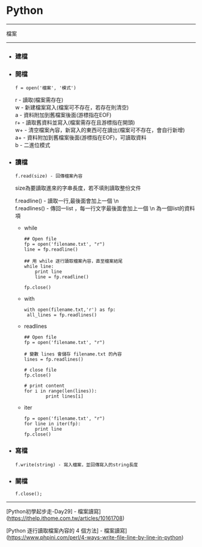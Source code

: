 # Python
*****
檔案  
*****
+ ### 建檔  
+ ### 開檔  
  ```
  f = open('檔案', '模式')
  ```
  r - 讀取(檔案需存在)  
  w - 新建檔案寫入(檔案可不存在，若存在則清空)  
  a - 資料附加到舊檔案後面(游標指在EOF)  
  r+ - 讀取舊資料並寫入(檔案需存在且游標指在開頭)  
  w+ - 清空檔案內容，新寫入的東西可在讀出(檔案可不存在，會自行新增)  
  a+ - 資料附加到舊檔案後面(游標指在EOF)，可讀取資料  
  b - 二進位模式  
  
+ ### 讀檔  
  ```
  f.read(size) - 回傳檔案內容
  ```
  size為要讀取進來的字串長度，若不填則讀取整份文件  
  
  f.readline() - 讀取一行,最後面會加上一個 \n  
  f.readlines() - 傳回一list ，每一行文字最後面會加上一個 \n 為一個list的資料項  
  
  + while  
    ```
    ## Open file
    fp = open('filename.txt', "r")
    line = fp.readline()

    ## 用 while 逐行讀取檔案內容，直至檔案結尾
    while line:
        print line
        line = fp.readline()

    fp.close()
    ```
  + with  
    ```
    with open(filename.txt,'r') as fp:
     all_lines = fp.readlines()
    ```
  + readlines  
    ```
    ## Open file
    fp = open('filename.txt', "r")

    # 變數 lines 會儲存 filename.txt 的內容
    lines = fp.readlines()

    # close file
    fp.close()

    # print content
    for i in range(len(lines)):
            print lines[i]
    ```
  + iter  
    ```
    fp = open('filename.txt', "r")
    for line in iter(fp):
        print line
    fp.close()
    ```
  
+ ### 寫檔  
  ```
  f.write(string) - 寫入檔案，並回傳寫入的string長度
  ```

+ ### 關檔  
  ```
  f.close();
  ```
  
  
  
*****
[Python初學起步走-Day29] - 檔案讀寫](https://ithelp.ithome.com.tw/articles/10161708)  

[Python 逐行讀取檔案內容的 4 個方法] - 檔案讀寫](https://www.phpini.com/perl/4-ways-write-file-line-by-line-in-python)  
